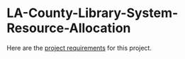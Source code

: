 # LA-County-Library-System-Resource-Allocation
Here are the [project requirements](https://tori-ann.notion.site/Library-Resource-Allocation-Optimization-Work-In-Progress-a81ed799155c46fca469dac2d94a21fe) for this project.

